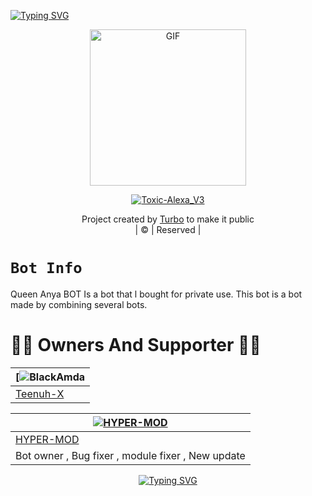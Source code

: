 [![Typing SVG](https://readme-typing-svg.herokuapp.com?size=30&color=F753EE&lines=Welcome+To+Queen-Anya_V1;This+Bot+Made+By+Turbo)](https://git.io/typing-svg)
<div align="center">
        <img src="https://telegra.ph/file/d71f54d2a142c956f5cbf.jpg" alt="GIF" width="250" height="250"/>
</p>

<a href="#"><img title="Toxic-Alexa_V3" src="https://img.shields.io/badge/Toxic-Alexa_V3-green?colorA=%23ff0000&colorB=%23017e40&style=for-the-badge"></a>
</p>
  <p align="center">
</p>
</div>
<p align="center">
Project created by <a href="https://github.com/TURBOHYPER">Turbo</a> to make it public
    <br>
       | © |
        Reserved |
    <br> 
</p>

# ```Bot Info```

Queen Anya BOT Is a bot that l bought for private use. This bot is a bot made by combining several bots. 

# 👨‍💻 Owners And Supporter 👨‍💻

[![BlackAmda](https://github.com/BlackAmda) |  
----|
[Teenuh-X](https://github.com/ChamodKeshan)  |


[![HYPER-MOD](https://github.com/HYPER-MODZ.png?size=100)](https://github.com/HYPER-MODZ) |
----|
[HYPER-MOD](https://github.com/HYPER-MODZ)  |
Bot owner , Bug fixer , module fixer , New update|


 <p align="center">
   <a href="https://github.com/ChamodKeshan">
       <img
           src="https://readme-typing-svg.herokuapp.com?size=35&width=1500&lines=Byee+Byee...+Thank+You+For+You...+MADE+BY+Queen-Alexa..."
           alt="Typing SVG"
        />
    </a>
</p>





